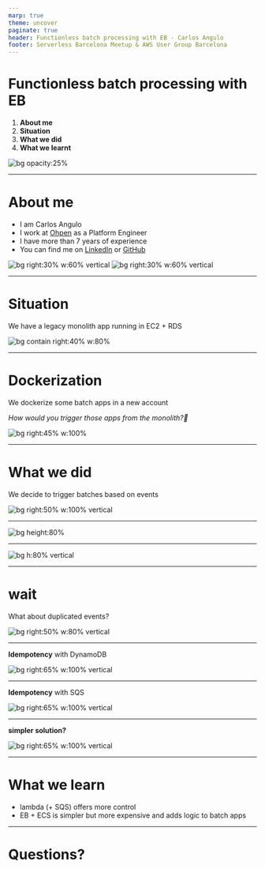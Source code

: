 ```yaml
---
marp: true
theme: uncover
paginate: true
header: Functionless batch processing with EB - Carlos Angulo
footer: Serverless Barcelona Meetup & AWS User Group Barcelona
---
```


<!--
_class: invert
-->

# **Functionless batch processing with EB**

1. **About me**
2. **Situation**
3. **What we did**
4. **What we learnt**

<!-- TODO: check all with grammarly -->

![bg opacity:25%](https://secure.meetupstatic.com/photos/event/c/1/9/4/600_478429556.jpeg)

---


# **About me**

- I am Carlos Angulo
- I work at [Ohpen](https://www.ohpen.com) as a Platform Engineer
- I have more than 7 years of experience
- You can find me on [LinkedIn](www.linkedin.com/in/angulomascarell) or [GitHub](https://github.com/cangulo)

![bg right:30% w:60% vertical](assets/imgs/profile_medium.png)
![bg right:30% w:60% vertical](assets/imgs/linkedin-qr-code.jpeg)

---

# **Situation**

We have a legacy monolith app running in EC2 + RDS

<!-- TODO: Diagram with legacy AWS account with the EC2 and DB-->
![bg contain right:40% w:80% ](assets/imgs/1-legacy-account.excalidraw.png)

---

# **Dockerization**

We dockerize some batch apps in a new account

_How would you trigger those apps from the monolith?🤔_

<!-- TODO: Diagram with two AWS accounts with a line connecting them including a question mark in the middle-->
![bg right:45% w:100% ](assets/imgs/2-dockerization.excalidraw.png)

---

# **What we did**

We decide to trigger batches based on events

<!-- Comment: 
  - We create the batch runner lambda reusing monolith code
  - lambda triggers different task based on the event type
  - It was the solution with less changes for developers
  - Lambda must be in the same NWK as ECS
-->

![bg right:50% w:100% vertical](assets/imgs/3-lambda-batchrunner.excalidraw.png)

---

<!-- # **lambda** -->


<!-- Comment: 
  - DotNet, so developer friendly
  - Command Parameters and Environment Variables, 
  - ContainerOverrides, we can customize the execution based on the event 
-->

![bg height:80% ](assets/imgs/6-runbatch-code.png)

---

<!-- Comment: 
  - Permissions
  - DotNet, so developer friendly
  - ContainerOverrides, we can customize the execution based on the event 
-->

![bg h:80% vertical](assets/imgs/7-runbatch-permissions.png)

---

# **wait**

What about duplicated events?

<!-- Comment: 
  - How do you avoid duplicate executions? This is a idempotency problem
  - One option is to use a Dynamo DB to store and idempotency key for each execution
-->

![bg right:50% w:80% vertical](assets/imgs/duplicated-events.jpg)

---

**Idempotency** with DynamoDB

<!-- store an idempotency key in a DynamoDB -->

<!-- Comment: 
  - Each event we receive will be hashed into an idempotency key
  - The lambda will ensure before each execution, the event is unique
-->

![bg right:65% w:100% vertical](assets/imgs/4-idemptency-dynamo.excalidraw.png)

---

**Idempotency** with SQS

<!-- 
  comment:s
  - No code change needed!☁️
  - We solve this using SQS instead of code + DB. 💸 
-->

![bg right:65% w:100% vertical](assets/imgs/5-idemptency-sqs.excalidraw.png)

---

**simpler solution?**

<!-- Comment: 
  - We realize we can skip the lambda and trigger the batches directly
  - We realize we can trigger directly the task with EB
  - We have to give EB the same permissions we gave to the lambda before
-->

![bg right:65% w:100% vertical](assets/imgs/11-eb-ecs.excalidraw.png)

---

# **What we learn**

- lambda (+ SQS) offers more control
- EB + ECS is simpler but more expensive and adds logic to batch apps

<!-- 
Comments:
Event Bridge and service integration
Are they worth it for us?
- More costly since Fargate charges you 1 minute per execution.
- We would be required to implement idempotency at the batch level
- Pretty much the same amount of code, just in a different place. 
-->

---

# **Questions?**
